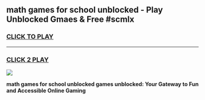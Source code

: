 
## math games for school unblocked - Play Unblocked Gmaes & Free #scmlx
<h3>
<a href="https://news.freeplayer.one?title=math_games_for_school_unblocked&ref=24F">CLICK TO PLAY</a></h3>
<hr>

<h3>
<a href="https://news.freeplayer.one?title=math_games_for_school_unblocked&ref=24F">CLICK 2 PLAY</a>
  
</h3>

<a href="https://news.freeplayer.one?title=math_games_for_school_unblocked&ref=24F/"><img src="https://clearcache.store/games.png"></a>


**math games for school unblocked games unblocked: Your Gateway to Fun and Accessible Online Gaming**
